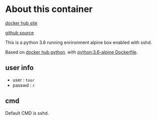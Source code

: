 # About this container

[docker hub site](https://hub.docker.com/r/mcchae/py36/)

[github source](https://github.com/mcchae/docker-py36)

This is a python 3.6 running enrironment alpine box enabled with sshd.

Based on [docker hub python](https://hub.docker.com/_/python/).
with [python:3.6-alpine Dockerfile](https://github.com/docker-library/python/blob/88ba87d31a3033d4dbefecf44ce25aa1b69ab3e5/3.6/alpine/Dockerfile).

## user info

* user : `toor`
* passwd : `r`

## cmd
Default CMD is sshd.
